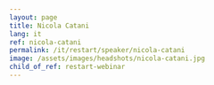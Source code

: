 ```yaml
---
layout: page
title: Nicola Catani
lang: it
ref: nicola-catani
permalink: /it/restart/speaker/nicola-catani
image: /assets/images/headshots/nicola-catani.jpg
child_of_ref: restart-webinar
---
```


